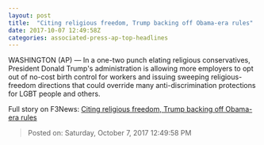 ```yaml
---
layout: post
title:  "Citing religious freedom, Trump backing off Obama-era rules"
date: 2017-10-07 12:49:58Z
categories: associated-press-ap-top-headlines
---
```


WASHINGTON (AP) — In a one-two punch elating religious conservatives, President Donald Trump's administration is allowing more employers to opt out of no-cost birth control for workers and issuing sweeping religious-freedom directions that could override many anti-discrimination protections for LGBT people and others.


Full story on F3News: [Citing religious freedom, Trump backing off Obama-era rules](http://www.f3nws.com/n/2ajzrC)

> Posted on: Saturday, October 7, 2017 12:49:58 PM
